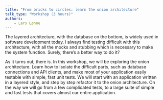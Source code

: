 ```yaml
---
title: "From bricks to circles: learn the onion architecture"
talk_type: "Workshop (3 hours)"
authors:
    - Lars Lønne
---
```

The layered architecture, with the database on the bottom, is widely used in software development today. I always find testing difficult with this architecture, with all the mocks and stubbing which is necessary to make the system function. Surely, there’s a better way to do it?

As it turns out, there is. In this workshop, we will be exploring the onion architecture. Learn how to isolate the difficult parts, such as database connections and API clients, and make most of your application easily testable with simple, fast unit tests. We will start with an application written in a layered style, and step by step refactor it to the onion architecture. On the way we will go from a few complicated tests, to a large suite of simple and fast tests that covers almost our entire application. 
